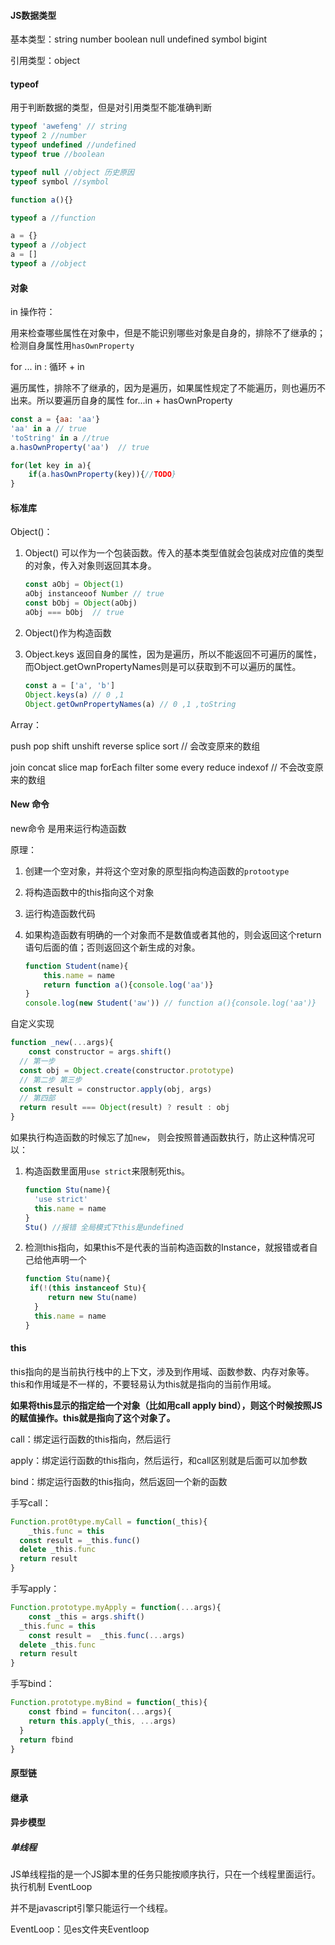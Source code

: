 #### JS数据类型

基本类型：string number boolean null undefined symbol bigint

引用类型：object

#### typeof

用于判断数据的类型，但是对引用类型不能准确判断

```javascript
typeof 'awefeng' // string
typeof 2 //number
typeof undefined //undefined
typeof true //boolean

typeof null //object 历史原因
typeof symbol //symbol

function a(){}

typeof a //function

a = {}
typeof a //object
a = []
typeof a //object
```



#### 对象

in 操作符：

用来检查哪些属性在对象中，但是不能识别哪些对象是自身的，排除不了继承的；检测自身属性用`hasOwnProperty`

for ... in : 循环 + in 

遍历属性，排除不了继承的，因为是遍历，如果属性规定了不能遍历，则也遍历不出来。所以要遍历自身的属性 for...in + hasOwnProperty

```javascript
const a = {aa: 'aa'}
'aa' in a // true
'toString' in a //true
a.hasOwnProperty('aa')  // true

for(let key in a){
	if(a.hasOwnProperty(key)){//TODO}
}
```



#### 标准库

Object()：

1. Object() 可以作为一个包装函数。传入的基本类型值就会包装成对应值的类型的对象，传入对象则返回其本身。

   ```javascript
   const aObj = Object(1)
   aObj instanceoof Number // true
   const bObj = Object(aObj)
   aObj === bObj  // true
   ```

   

2. Object()作为构造函数

3. Object.keys 返回自身的属性，因为是遍历，所以不能返回不可遍历的属性，而Object.getOwnPropertyNames则是可以获取到不可以遍历的属性。

   ```javascript
   const a = ['a', 'b']
   Object.keys(a) // 0 ,1
   Object.getOwnPropertyNames(a) // 0 ,1 ,toString
   
   ```

   

Array：

push pop shift unshift reverse splice sort  // 会改变原来的数组

join concat slice map forEach filter some every reduce indexof // 不会改变原来的数组





#### New 命令

new命令 是用来运行构造函数

原理：

1. 创建一个空对象，并将这个空对象的原型指向构造函数的`protootype`

2. 将构造函数中的this指向这个对象

3. 运行构造函数代码

4. 如果构造函数有明确的一个对象而不是数值或者其他的，则会返回这个return语句后面的值；否则返回这个新生成的对象。

   ```javascript
   function Student(name){
       this.name = name
       return function a(){console.log('aa')}
   }
   console.log(new Student('aw')) // function a(){console.log('aa')}
   ```

自定义实现

```javascript
function _new(...args){
	const constructor = args.shift()
  // 第一步
  const obj = Object.create(constructor.prototype)
  // 第二步 第三步
  const result = constructor.apply(obj, args)
  // 第四部
  return result === Object(result) ? result : obj
}
```



如果执行构造函数的时候忘了加`new`， 则会按照普通函数执行，防止这种情况可以：

1. 构造函数里面用`use strict`来限制死this。

   ```javascript
   function Stu(name){
     'use strict'
     this.name = name
   }
   Stu() //报错 全局模式下this是undefined
   
   ```

2. 检测this指向，如果this不是代表的当前构造函数的Instance，就报错或者自己给他声明一个

   ```javascript
   function Stu(name){
   	if(!(this instanceof Stu){
   		return new Stu(name)
     }
     this.name = name
   }
   ```



#### this

this指向的是当前执行栈中的上下文，涉及到作用域、函数参数、内存对象等。this和作用域是不一样的，不要轻易认为this就是指向的当前作用域。

**如果将this显示的指定给一个对象（比如用call apply bind），则这个时候按照JS的赋值操作。this就是指向了这个对象了。**



call：绑定运行函数的this指向，然后运行

apply：绑定运行函数的this指向，然后运行，和call区别就是后面可以加参数

bind：绑定运行函数的this指向，然后返回一个新的函数



手写call：

```javascript
Function.prot0type.myCall = function(_this){
	_this.func = this
  const result = _this.func()
  delete _this.func
  return result
}
```

手写apply：

```javascript
Function.prototype.myApply = function(...args){
	const _this = args.shift()
  _this.func = this
	const result =  _this.func(...args)
  delete _this.func
  return result
}
```

手写bind：

```javascript
Function.prototype.myBind = function(_this){
	const fbind = funciton(...args){
    return this.apply(_this, ...args)
  }
  return fbind
}
```



#### 原型链



#### 继承



#### 异步模型

##### 单线程

JS单线程指的是一个JS脚本里的任务只能按顺序执行，只在一个线程里面运行。执行机制 EventLoop

并不是javascript引擎只能运行一个线程。

EventLoop：见es文件夹Eventloop



